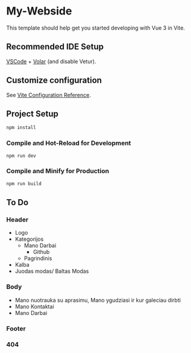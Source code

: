 # My-Webside

This template should help get you started developing with Vue 3 in Vite.

## Recommended IDE Setup

[VSCode](https://code.visualstudio.com/) + [Volar](https://marketplace.visualstudio.com/items?itemName=Vue.volar) (and disable Vetur).

## Customize configuration

See [Vite Configuration Reference](https://vitejs.dev/config/).

## Project Setup

```sh
npm install
```

### Compile and Hot-Reload for Development

```sh
npm run dev
```

### Compile and Minify for Production

```sh
npm run build
```

## To Do

### Header

- Logo
- Kategorijos
  - Mano Darbai
    - Github
  - Pagrindinis
- Kalba
- Juodas modas/ Baltas Modas

### Body

- Mano nuotrauka su aprasimu, Mano ygudziasi ir kur galeciau dirbti
- Mano Kontaktai
- Mano Darbai

### Footer

### 404
